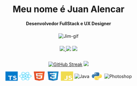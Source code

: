 
<div align="center">
  <h1>Meu nome é Juan Alencar</h1>
  <h4>Desenvolvedor FullStack e UX Designer</h4> 
  </div>
  
  ###

  <div align="center" style="align-items:center;">
    <img alt="Jim-gif" src="https://c.tenor.com/ztAq2v5K09gAAAAC/the-office-hand.gif">
  </div>
  
  ###

  <div align="center"> 
    <a href="https://www.linkedin.com/in/juan-alencar/"><img src="https://img.shields.io/badge/LinkedIn-0077B5?style=for-the-badge&logo=linkedin&logoColor=white">        </a>
    <a href="mailto:juan.dialencar@gmail.com"><img src="https://img.shields.io/badge/Gmail-EA4335?style=for-the-badge&logo=gmail&logoColor=white"></a>
    <a href="https://twitter.com/juandmalencar"><img src="https://img.shields.io/badge/Twitter-1DA1F2?style=for-the-badge&logo=twitter&logoColor=white"></a>
  </div>

  ##

  <div align="left">
    <a href="https://github.com/juan-alencar">
  </div>
  
  <div align="center">
    
[![GitHub Streak](https://github-readme-streak-stats.herokuapp.com/?user=juan-alencar&theme=github-dark&hide_border=true&fire=38D252)](https://git.io/streak-stats)
<img height="195em" src="https://github-readme-stats.vercel.app/api/top-langs/?username=juan-alencar&layout=compact&langs_count=7&theme=github_dark&title_color=38D252&hide_border=False"/>
    
 </div>
  
  
  <div style="display: inline_block" align="center">
    <img align="center" alt="TS" height="30" width="40" src="https://raw.githubusercontent.com/devicons/devicon/master/icons/typescript/typescript-plain.svg">
    <img align="center" alt="React" height="30" width="40" src="https://raw.githubusercontent.com/devicons/devicon/master/icons/react/react-original.svg">
    <img align="center" alt="HTML" height="30" width="40" src="https://raw.githubusercontent.com/devicons/devicon/master/icons/html5/html5-original.svg">
    <img align="center" alt="CSS" height="30" width="40" src="https://raw.githubusercontent.com/devicons/devicon/master/icons/css3/css3-original.svg">
    <img align="center" alt="JS" height="30" width="40" src="https://raw.githubusercontent.com/devicons/devicon/master/icons/javascript/javascript-plain.svg">
    <img align="center" alt="Java" height="30" width="40" src="https://cdn.jsdelivr.net/gh/devicons/devicon/icons/java/java-plain.svg" />
    <img align="center" alt="Python" height="30" width="40" src="https://raw.githubusercontent.com/devicons/devicon/master/icons/python/python-original.svg">
    <img align="center" alt="Photoshop" height="30" width="40" src="https://cdn.jsdelivr.net/gh/devicons/devicon/icons/photoshop/photoshop-plain.svg" />
  </div>
  
  ##

  
  <!--![Jokes Card](https://readme-jokes.vercel.app/api) -->


